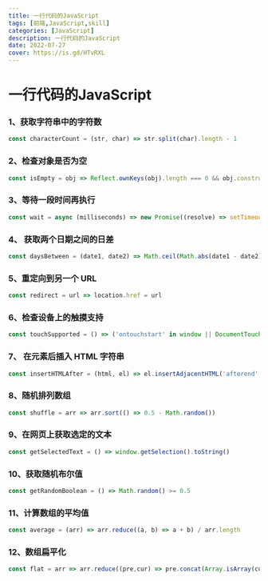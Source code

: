 ```yaml
---
title: 一行代码的JavaScript
tags: [前端,JavaScript,skill]
categories: [JavaScript]
description: 一行代码的JavaScript
date: 2022-07-27
cover: https://is.gd/HTvRXL
---
```


# 一行代码的JavaScript

### 1、获取字符串中的字符数

~~~js
const characterCount = (str, char) => str.split(char).length - 1
~~~

### 2、检查对象是否为空

~~~js
const isEmpty = obj => Reflect.ownKeys(obj).length === 0 && obj.constructor === Object
~~~

### 3、等待一段时间再执行

~~~js
const wait = async (milliseconds) => new Promise((resolve) => setTimeout(resolve, milliseconds));
~~~

### 4、 获取两个日期之间的日差

~~~js
const daysBetween = (date1, date2) => Math.ceil(Math.abs(date1 - date2) / (1000 * 60 * 60 * 24))
~~~

### 5、重定向到另一个 URL

~~~js
const redirect = url => location.href = url
~~~

### 6、检查设备上的触摸支持
~~~js
const touchSupported = () => ('ontouchstart' in window || DocumentTouch && document instanceof DocumentTouch)
~~~

### 7、 在元素后插入 HTML 字符串

~~~js
const insertHTMLAfter = (html, el) => el.insertAdjacentHTML('afterend', html)
~~~

### 8、随机排列数组

~~~js
const shuffle = arr => arr.sort(() => 0.5 - Math.random())
~~~

### 9、在网页上获取选定的文本

~~~js
const getSelectedText = () => window.getSelection().toString()
~~~

### 10、获取随机布尔值

~~~js
const getRandomBoolean = () => Math.random() >= 0.5
~~~

### 11、计算数组的平均值

~~~js
const average = (arr) => arr.reduce((a, b) => a + b) / arr.length
~~~


### 12、数组扁平化

~~~js
const flat = arr => arr.reduce((pre,cur) => pre.concat(Array.isArray(cur)? flat(cur): cur), [])
~~~